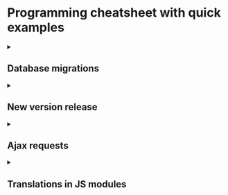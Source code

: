 # Programming cheatsheet with quick examples

<details>
  <summary><h2>Database migrations</h2></summary>

* After changing the database before testing the schema.sql has to be update `composer schema:generate`.
* When satisfied with the changes and ready to commit, new migration files have to be generated
  `composer migration:generate` before being pushed to the version control.
* When pulling from the remote and other devs made database changes, `composer migrate` has to be executed.
  Then (as it's a database change), run `composer schema:generate` to update the schema.sql (for testing).
* After deploying `composer migrate` has to be executed on the remote server to update the database.

</details>

<details>
  <summary><h2>New version release</h2></summary>

1. Update the version in the config file: `defaults.env.php` 
</details>

<details>
  <summary><h2>Ajax requests</h2></summary>

### Fetch data: GET request

#### Function JSDoc

`public/assets/general/ajax/fetch-data.js`

```js
/**
 * Sends a GET request and returns result in promise
 *
 * @param {string} route only the part after base path ('users/1'). Query params have to be added with ?param=value
 * @param {boolean|string} redirectToRouteIfUnauthenticated true or redirect route url after base path.
 * If true, the redirect url is the same as the given route
 * @return {Promise<JSON>}
 */
```

#### Usage

```php
fetchData('clients' + '?param=value&param2=value2', 'clients/list').then(jsonResponse => {
    // Doing something with the jsonResponse
}).catch(error => {
    console.error(error);
});;
```

### Update data: PUT request

#### Function JSDoc

`public/assets/general/ajax/submit-update-data.js`

```js
/**
 * Send PUT update request.
 * Fail handled by handleFail() method that supports forms
 * On success validation errors are removed and response content returned
 *
 * @param {object} formFieldsAndValues {field: value} e.g. {[input.name]: input.value}
 * @param {string} route after base path e.g. clients/1
 * @param {boolean|string} redirectToRouteIfUnauthenticated true or redirect route url after base path.
 * If true, the redirect url is the same as the given route
 *
 * @return Promise with as content server response as JSON
 */
```

#### Usage

```php
submitUpdate({[inputField.name]: inputField.value}, `clients/${clientId}`, true).then(jsonParsedResponse => {
}).catch(e => {
});
```

### Delete data: DELETE request

#### Function JSDoc

`public/assets/general/ajax/submit-delete-request.js`  
JSDoc is pretty similar to the other two with `route` and `redirectToRouteIfUnauthenticated`.

#### Usage

Delete request with confirmation modal.

```php
document.querySelector('#delete-client-btn')?.addEventListener('click', () => {
    let title = 'Are you sure that you want to delete this client?';
    createAlertModal(title, '', () => {
        submitDelete(`clients/${clientId}`, true).then(() => {
            location.href = `clients/list`;
        });
    });
});
```

### Submit new data: POST request

#### Function JSDoc

Currently, the application only submits new values through modal forms. The logic is a bit more than just a simple
POST request. It retrieves the form data with the html id, checks the validity, disables the form fields during the
request and closes the modal box on success.
`public/assets/general/page-component/modal/modal-submit-request.js`

```js
/**
 * Retrieves form data, checks form validity, disables form, submits modal form and closes it on success
 *
 * @param {string} modalFormId
 * @param {string} moduleRoute POST module route like "users" or "clients"
 * @param {string} httpMethod POST or PUT
 * @param {boolean|string} redirectToRouteIfUnauthenticated true or redirect route url after base path.
 * If true, the redirect url is the same as the given route.
 * @return void|Promise
 */
```

#### Usage

Submit modal form with flash message and client list reload.

```php
submitModalForm('create-client-modal-form', 'clients', 'POST')?.then(() => {
    displayFlashMessage('success', translated['Client created successfully.']);
    fetchAndLoadClients();
})
```

</details>

<details>
  <summary><h2>Translations in JS modules</h2></summary>

Translations are done in the backend by PHP `gettext()` function. 

To access them via Javascript we can make an Ajax request that loads in the background while the page loads. 
This obviously adds a delay for the availability of the translated words so this method should only be used 
with "secondary" things that are not visible on the page on load. It works for things like modal boxes that 
are displayed only after a user action is being made. There is most probably enough time for the Ajax request
to be done loading before the content is needed.

Another aspect to take into account is that the `.po` editor fetches only the strings that are an argument 
for the function `__()` to be translated meaning it's enough to call the dummy function `__()` with the 
strings for them to be recognized by the editor.    
If not done already, the public dir has to be added as a source path in Poedit: 
`Translation -> Properties -> Source paths -> add -> public/`.  
Now the button "Update from code" should work.

```js
import {__} from "../../general-js/functions.js";
import {fetchTranslations} from "../../ajax/fetch-translation-data.js";

// List of words that are used in modal box and need to be translated
let wordsToTranslate = [
    __('Change password'),
    __('Old password'),
    __('New password'),
    __('Repeat new password'),
];
// Init translated var by populating it with english values as a default so that all keys are existing
let translated = Object.fromEntries(wordsToTranslate.map(value => [value, value]));
// Fetch translations and replace translated var
fetchTranslations(wordsToTranslate).then(response => {
    // Fill the var with a JSON of the translated words. Key is the original english words and value the translated one
    translated = response;
});
```
#### Usage
```js
export function displayUserCreateModal() {
    // Using translated string "Change password"
    let header = `<h2>${translated['Change password']}</h2>`;
    // ...
}
```

After adding a new string that calls the function `__()`, the string has to be translated to all available
languages in Poedit (obviously).

</details>